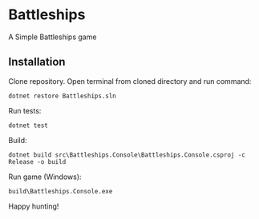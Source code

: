 # Battleships
A Simple Battleships game

## Installation

Clone repository. Open terminal from cloned directory and run command:
```
dotnet restore Battleships.sln
```
Run tests:
```
dotnet test
```

Build:
```
dotnet build src\Battleships.Console\Battleships.Console.csproj -c Release -o build
```

Run game (Windows):
```
build\Battleships.Console.exe
```

Happy hunting!
